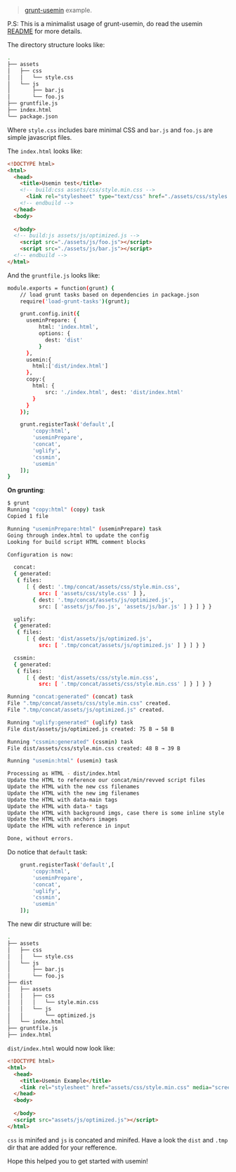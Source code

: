> [grunt-usemin](https://github.com/yeoman/grunt-usemin) example.

P.S: This is a minimalist usage of grunt-usemin, do read the usemin [README](https://github.com/yeoman/grunt-usemin/blob/master/README.md) for more details.


The directory structure looks like:

```sh
.
├── assets
│   ├── css
│   │   └── style.css
│   └── js
│       ├── bar.js
│       └── foo.js
├── gruntfile.js
├── index.html
└── package.json
```

Where `style.css` includes bare minimal CSS and `bar.js` and `foo.js` are simple javascript files.

The `index.html` looks like:

```html
<!DOCTYPE html>
<html>
  <head>
    <title>Usemin test</title>
    <!-- build:css assets/css/style.min.css -->
      <link rel="stylesheet" type="text/css" href="./assets/css/styles.css" media="screen" />
    <!-- endbuild -->
  </head>
  <body>
  
  </body>
  <!-- build:js assets/js/optimized.js -->
    <script src="./assets/js/foo.js"></script>
    <script src="./assets/js/bar.js"></script>
  <!-- endbuild -->  
</html>
```

And the `gruntfile.js` looks like:

```sh
module.exports = function(grunt) {
	// load grunt tasks based on dependencies in package.json
	require('load-grunt-tasks')(grunt);

	grunt.config.init({
	  useminPrepare: {
	      html: 'index.html',
	      options: {
	        dest: 'dist'
	      }
	  },
	  usemin:{
	  	html:['dist/index.html']
	  },
	  copy:{
	    html: {
	    	src: './index.html', dest: 'dist/index.html'
	    }
	  }
	});

	grunt.registerTask('default',[
		'copy:html',
		'useminPrepare',
		'concat',
		'uglify',
		'cssmin',
		'usemin'
    ]);
}
```

__On grunting__: 

```sh
$ grunt
Running "copy:html" (copy) task
Copied 1 file

Running "useminPrepare:html" (useminPrepare) task
Going through index.html to update the config
Looking for build script HTML comment blocks

Configuration is now:

  concat:
  { generated: 
   { files: 
      [ { dest: '.tmp/concat/assets/css/style.min.css',
          src: [ 'assets/css/style.css' ] },
        { dest: '.tmp/concat/assets/js/optimized.js',
          src: [ 'assets/js/foo.js', 'assets/js/bar.js' ] } ] } }

  uglify:
  { generated: 
   { files: 
      [ { dest: 'dist/assets/js/optimized.js',
          src: [ '.tmp/concat/assets/js/optimized.js' ] } ] } }

  cssmin:
  { generated: 
   { files: 
      [ { dest: 'dist/assets/css/style.min.css',
          src: [ '.tmp/concat/assets/css/style.min.css' ] } ] } }

Running "concat:generated" (concat) task
File ".tmp/concat/assets/css/style.min.css" created.
File ".tmp/concat/assets/js/optimized.js" created.

Running "uglify:generated" (uglify) task
File dist/assets/js/optimized.js created: 75 B → 58 B

Running "cssmin:generated" (cssmin) task
File dist/assets/css/style.min.css created: 48 B → 39 B

Running "usemin:html" (usemin) task

Processing as HTML - dist/index.html
Update the HTML to reference our concat/min/revved script files
Update the HTML with the new css filenames
Update the HTML with the new img filenames
Update the HTML with data-main tags
Update the HTML with data-* tags
Update the HTML with background imgs, case there is some inline style
Update the HTML with anchors images
Update the HTML with reference in input

Done, without errors.
```

Do notice that `default` task:

```sh
	grunt.registerTask('default',[
		'copy:html',
		'useminPrepare',
		'concat',
		'uglify',
        'cssmin',
		'usemin'
    ]);
```

The new dir structure will be:

```sh
.
├── assets
│   ├── css
│   │   └── style.css
│   └── js
│       ├── bar.js
│       └── foo.js
├── dist
│   ├── assets
│   │   ├── css
│   │   │   └── style.min.css
│   │   └── js
│   │       └── optimized.js
│   └── index.html
├── gruntfile.js
├── index.html
```

`dist/index.html` would now look like:

```html 
<!DOCTYPE html>
<html>
  <head>
    <title>Usemin Example</title>
    <link rel="stylesheet" href="assets/css/style.min.css" media="screen"/>
  </head>
  <body>
  
  </body>
  <script src="assets/js/optimized.js"></script>
</html>
```

`css` is minifed and `js` is concated and minifed. Have a look the `dist` and `.tmp` dir that are added for your refference.

Hope this helped you to get started with usemin!



